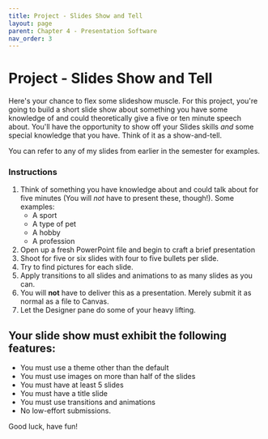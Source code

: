 ```yaml
---
title: Project - Slides Show and Tell
layout: page
parent: Chapter 4 - Presentation Software
nav_order: 3
---
```


Project - Slides Show and Tell
==============================

Here's your chance to flex some slideshow muscle. For this project, you're going to build a short slide show about something you have some knowledge of and could theoretically give a five or ten minute speech about. You'll have the opportunity to show off your Slides skills *and* some special knowledge that you have. Think of it as a show-and-tell.

You can refer to any of my slides from earlier in the semester for examples.

### Instructions

1. Think of something you have knowledge about and could talk about for five minutes (You will *not* have to present these, though!). Some examples:
    * A sport
    * A type of pet
    * A hobby
    * A profession
1. Open up a fresh PowerPoint file and begin to craft a brief presentation
1. Shoot for five or six slides with four to five bullets per slide.
1. Try to find pictures for each slide.
1. Apply transitions to all slides and animations to as many slides as you can.
1. You will **not** have to deliver this as a presentation. Merely submit it as normal as a file to Canvas.
1. Let the Designer pane do some of your heavy lifting.

Your slide show must exhibit the following features:
----------------------------------------------------

-   You must use a theme other than the default
-   You must use images on more than half of the slides
-   You must have at least 5 slides
-   You must have a title slide
-   You must use transitions and animations
-   No low-effort submissions.

Good luck, have fun!

